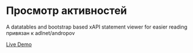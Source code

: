 # Просмотр активностей
A datatables and bootstrap based xAPI statement viewer for easier reading
привязан к adlnet/andropov

[Live Demo](http://vladimirandropov.github.io/statement/)
